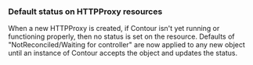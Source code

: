### Default status on HTTPProxy resources

When a new HTTPProxy is created, if Contour isn't yet running or
functioning properly, then no status is set on the resource. 
Defaults of "NotReconciled/Waiting for controller" are now applied 
to any new object until an instance of Contour accepts the
object and updates the status.
